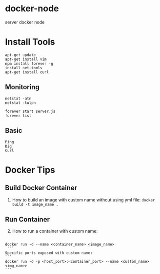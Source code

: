 # docker-node
server docker node


# Install Tools
  ```
  apt-get update
  apt-get install vim
  npm install forever -g
  install net-tools
  apt-get install curl
  ```

  ## Monitoring 
  ```
  netstat -atn
  netstat -tulpn 
  ```
  ```
  forever start server.js
  forever list
  ```
  
  ## Basic 
  ```
  Ping 
  Dig 
  Curl 
  ```

# Docker Tips
  ## Build Docker Container
  1. How to build an image with custom name without using yml file:
    ```
    docker build -t image_name .
    ```
  ## Run Container
  2. How to run a container with custom name:
     ```
    docker run -d --name <container_name> <image_name>
     ```
    Specific ports exposed with custom name:
    ```
    docker run -d -p <host_port>:<container_port> --name <custom_name> <img_name> 
    ```

